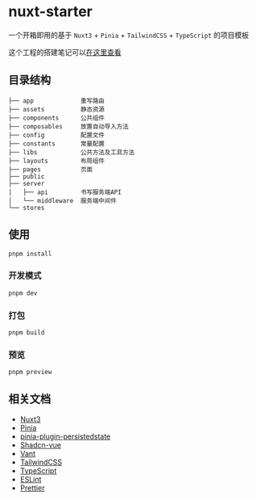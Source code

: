 # nuxt-starter

一个开箱即用的基于 `Nuxt3` + `Pinia` + `TailwindCSS` + `TypeScript` 的项目模板

这个工程的搭建笔记可以[在这里查看](https://welives.github.io/blog/front-end/engineering/nuxt.html)

## 目录结构

```
├── app             重写路由
├── assets          静态资源
├── components      公共组件
├── composables     放置自动导入方法
├── config          配置文件
├── constants       常量配置
├── libs            公共方法及工具方法
├── layouts         布局组件
├── pages           页面
├── public
├── server
│   ├── api         书写服务端API
│   └── middleware  服务端中间件
└── stores
```

## 使用

```sh
pnpm install
```

### 开发模式

```sh
pnpm dev
```

### 打包

```sh
pnpm build
```

### 预览

```sh
pnpm preview
```

## 相关文档

- [Nuxt3](https://nuxt.com.cn/)
- [Pinia](https://pinia.vuejs.org/zh/)
- [pinia-plugin-persistedstate](https://prazdevs.github.io/pinia-plugin-persistedstate/zh/)
- [Shadcn-vue](https://github.com/radix-vue/shadcn-vue)
- [Vant](https://vant-ui.github.io/vant/#/zh-CN)
- [TailwindCSS](https://tailwind.nodejs.cn/)
- [TypeScript](https://www.tslang.cn/)
- [ESLint](https://eslint.nodejs.cn/)
- [Prettier](https://prettier.nodejs.cn/)
